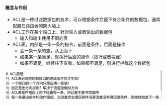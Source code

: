 
#### 概念与作用
- ACL是一种过滤数据包的技术，可以根据条件拦截不符合条件的数据包，通常配置在路由器的防火墙上
- ACL工作在某个端口上，针对输入或者输出的数据包
  - 输入和输出使用不同的表
- ACL表，内部是一条一条的指令，前面是条件，后面是操作
  - 会一条一条的查，从上而下
  - 如果某一条满足，就执行后面的操作（放行或者拦截）
  - 如果不满足，继续往下查看，如果都不满足，则进行拦截这个数据包

<img src='../../../imgs/img75.png' />





